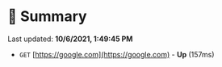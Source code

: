 # 📖 Summary
Last updated: **10/6/2021, 1:49:45 PM**

- `GET` [https://google.com](https://google.com) - **Up** (157ms)
